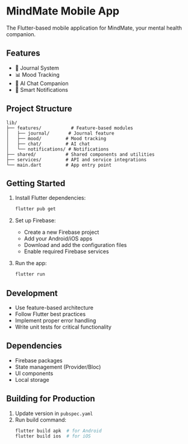 # MindMate Mobile App

The Flutter-based mobile application for MindMate, your mental health companion.

## Features

- 📝 Journal System
- 📊 Mood Tracking
- 💬 AI Chat Companion
- 🔔 Smart Notifications

## Project Structure

```
lib/
├── features/           # Feature-based modules
│   ├── journal/       # Journal feature
│   ├── mood/         # Mood tracking
│   ├── chat/         # AI chat
│   └── notifications/ # Notifications
├── shared/           # Shared components and utilities
├── services/         # API and service integrations
└── main.dart         # App entry point
```

## Getting Started

1. Install Flutter dependencies:
   ```bash
   flutter pub get
   ```

2. Set up Firebase:
   - Create a new Firebase project
   - Add your Android/iOS apps
   - Download and add the configuration files
   - Enable required Firebase services

3. Run the app:
   ```bash
   flutter run
   ```

## Development

- Use feature-based architecture
- Follow Flutter best practices
- Implement proper error handling
- Write unit tests for critical functionality

## Dependencies

- Firebase packages
- State management (Provider/Bloc)
- UI components
- Local storage

## Building for Production

1. Update version in `pubspec.yaml`
2. Run build command:
   ```bash
   flutter build apk  # for Android
   flutter build ios  # for iOS
   ```
